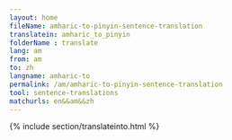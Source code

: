 ```yaml
---
layout: home
fileName: amharic-to-pinyin-sentence-translation
translatein: amharic_to_pinyin
folderName : translate
lang: am
from: am
to: zh
langname: amharic-to
permalink: /am/amharic-to-pinyin-sentence-translation
tool: sentence-translations
matchurls: en&&am&&zh
---
```

{% include section/translateinto.html %}
